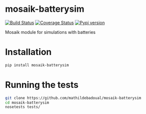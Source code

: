 # mosaik-batterysim

[![Build Status](https://travis-ci.org/mosaik-batterysim/mosaik-batterysim.svg?branch=master)](https://travis-ci.org/mosaik-batterysim/batterysim) [![Coverage Status](https://codecov.io/gh/geomstats/geomstats/branch/master/graph/badge.svg)](https://codecov.io/gh/geomstats/geomstats) [![Pypi version](https://img.shields.io/pypi/v/geomstats.svg)](https://pypi.python.org/pypi/geomstats/)

Mosaik module for simulations with batteries

# Installation

```bash
pip install mosaik-batterysim
```

# Running the tests

```bash
git clone https://github.com/mathildebadoual/mosaik-batterysim
cd mosaik-batterysim
nosetests tests/
```

